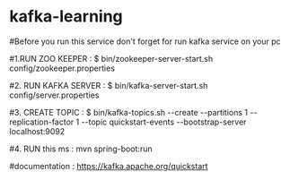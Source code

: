 # kafka-learning

#Before you run this service don't forget for run kafka service on your pc

#1.RUN ZOO KEEPER : 
$ bin/zookeeper-server-start.sh config/zookeeper.properties

#2. RUN KAFKA SERVER : 
$ bin/kafka-server-start.sh config/server.properties

#3. CREATE TOPIC : 
$ bin/kafka-topics.sh --create --partitions 1 --replication-factor 1 --topic quickstart-events --bootstrap-server localhost:9092

#4. RUN this ms : 
mvn spring-boot:run

#documentation :
https://kafka.apache.org/quickstart
